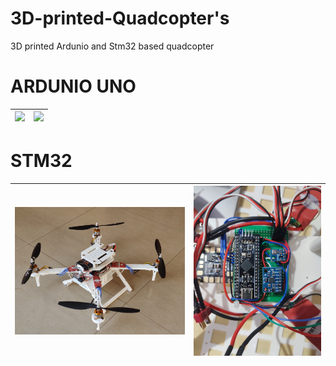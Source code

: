 # 3D-printed-Quadcopter's
3D printed Ardunio and Stm32 based quadcopter 


# ARDUNIO UNO
| <img src= "3D-printed-Ardunio-based-Quadcopter-main/IMG_20250325_172036.jpg" > | <img src="3D-printed-Ardunio-based-Quadcopter-main/IMG_20250405_151326.jpg" > |
| --------------------------- | --------------------------- |





# STM32
| <img src= "3D-printed-STM32-based-Quadcopter-main/IMAGES/IMG_20250324_160325.jpg" > | <img src="3D-printed-STM32-based-Quadcopter-main/IMAGES/IMG_20250222_200021.jpg" > |
| --------------------------- | --------------------------- |

